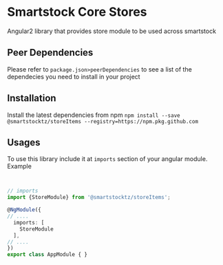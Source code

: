 # Smartstock Core Stores

Angular2 library that provides store module to be used across smartstock


## Peer Dependencies

Please refer to `package.json>peerDependencies` to see a list of the dependecies
you need to install in your project

## Installation

Install the latest dependencies from npm `npm install --save @smartstocktz/storeItems --registry=https://npm.pkg.github.com`

## Usages

To use this library include it at `imports` section of your angular module. Example

```typescript


// imports
import {StoreModule} from '@smartstocktz/storeItems';

@NgModule({
// ....
  imports: [
    StoreModule
  ],
// ....
})
export class AppModule { }

```

